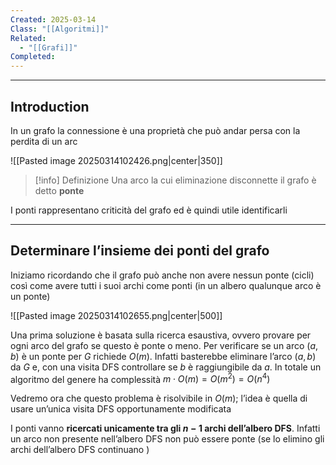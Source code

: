 ```yaml
---
Created: 2025-03-14
Class: "[[Algoritmi]]"
Related:
  - "[[Grafi]]"
Completed:
---
```

---
## Introduction
In un grafo la connessione è una proprietà che può andar persa con la perdita di un arc

![[Pasted image 20250314102426.png|center|350]]

>[!info] Definizione
>Una arco la cui eliminazione disconnette il grafo è detto **ponte**

I ponti rappresentano criticità del grafo ed è quindi utile identificarli

---
## Determinare l’insieme dei ponti del grafo
Iniziamo ricordando che il grafo può anche non avere nessun ponte (cicli) così come avere tutti i suoi archi come ponti (in un albero qualunque arco è un ponte)

![[Pasted image 20250314102655.png|center|500]]

Una prima soluzione è basata sulla ricerca esaustiva, ovvero provare per ogni arco del grafo se questo è ponte o meno.
Per verificare se un arco $(a,b)$ è un ponte per $G$ richiede $O(m)$. Infatti basterebbe eliminare l’arco $(a,b)$ da $G$ e, con una visita DFS controllare se $b$ è raggiungibile da $a$. In totale un algoritmo del genere ha complessità $m\cdot O(m)=O(m^2)=O(n^4)$

Vedremo ora che questo problema è risolvibile in $O(m)$; l’idea è quella di usare un’unica visita DFS opportunamente modificata

I ponti vanno **ricercati unicamente tra gli $n-1$ archi dell’albero DFS**. Infatti un arco non presente nell’albero DFS non può essere ponte (se lo elimino gli archi dell’albero DFS continuano )